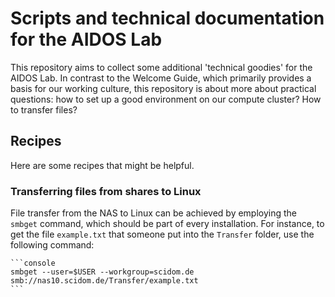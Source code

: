 # Scripts and technical documentation for the AIDOS Lab

This repository aims to collect some additional 'technical goodies' for
the AIDOS Lab. In contrast to the Welcome Guide, which primarily
provides a basis for our working culture, this repository is about more
about practical questions: how to set up a good environment on our
compute cluster? How to transfer files?

## Recipes

Here are some recipes that might be helpful.

### Transferring files from shares to Linux

File transfer from the NAS to Linux can be achieved by employing the
`smbget` command, which should be part of every installation. For
instance, to get the file `example.txt` that someone put into the
`Transfer` folder, use the following command:

    ```console
    smbget --user=$USER --workgroup=scidom.de smb://nas10.scidom.de/Transfer/example.txt
    ```
